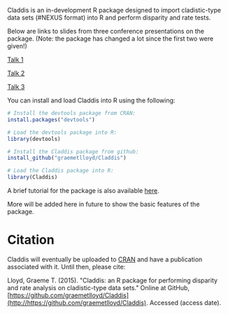 Claddis is an in-development R package designed to import cladistic-type data sets (#NEXUS format) into R and perform disparity and rate tests.

Below are links to slides from three conference presentations on the package. (Note: the package has changed a lot since the first two were given!)

[Talk 1](http://www.slideshare.net/graemelloyd/a-new-r-package-for-automating-cladistic-ordination-and-the-effects-of-phylogenetic-signal-on-disparity-measures)

[Talk 2](http://www.slideshare.net/graemelloyd/claddis-a-new-r-package-for-automating-disparity-analyses-based-on-cladistic-datasets)

[Talk 3](http://www.slideshare.net/graemelloyd/new-methodologies-for-the-use-of-cladistictype-matrices-to-measure-morphological-disparity-and-evolutionary-rate)

You can install and load Claddis into R using the following:

```r
# Install the devtools package from CRAN:
install.packages("devtools")

# Load the devtools package into R:
library(devtools)

# Install the Claddis package from github:
install_github("graemetlloyd/Claddis")

# Load the Claddis package into R:
library(Claddis)
```

A brief tutorial for the package is also available [here](http://www.graemetlloyd.com/teaching/RE2014/disparity_and_rates.r).

More will be added here in future to show the basic features of the package.


Citation
========

Claddis will eventually be uploaded to [CRAN](http://cran.r-project.org/) and have a publication associated with it. Until then, please cite:

Lloyd, Graeme T. (2015). "Claddis: an R package for performing disparity and rate analysis on cladistic-type data sets." Online at GitHub, [https://github.com/graemetlloyd/Claddis](http://https://github.com/graemetlloyd/Claddis). Accessed (access date).
